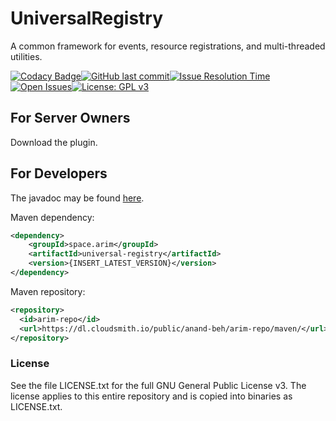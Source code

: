 # UniversalRegistry
A common framework for events, resource registrations, and multi-threaded utilities.

[![Codacy Badge](https://api.codacy.com/project/badge/Grade/d1a65a8a288a4851a0cb508882d9c852)](https://www.codacy.com/manual/A248/UniversalRegistry?utm_source=github.com&amp;utm_medium=referral&amp;utm_content=A248/UniversalRegistry&amp;utm_campaign=Badge_Grade)[![GitHub last commit](https://img.shields.io/github/last-commit/A248/UniversalRegistry.svg)](https://github.com/A248/UniversalRegistry/commits/master)[![Issue Resolution Time](http://isitmaintained.com/badge/resolution/A248/UniversalRegistry.svg)](http://isitmaintained.com/project/A248/UniversalRegistry "Average time to resolve an issue")[![Open Issues](http://isitmaintained.com/badge/open/A248/UniversalRegistry.svg)](http://isitmaintained.com/project/A248/UniversalRegistry "Percentage of issues still open")[![License: GPL v3](https://img.shields.io/badge/License-GPLv3-blue.svg)](https://www.gnu.org/licenses/gpl-3.0)

## For Server Owners ##

Download the plugin.

## For Developers ##

The javadoc may be found [here](https://git.arim.space/javadoc/UniversalRegistry).

Maven dependency:

```xml
<dependency>
	<groupId>space.arim</groupId>
	<artifactId>universal-registry</artifactId>
	<version>{INSERT_LATEST_VERSION}</version>
</dependency>
```

Maven repository:

``` xml
<repository>
  <id>arim-repo</id>
  <url>https://dl.cloudsmith.io/public/anand-beh/arim-repo/maven/</url>
</repository>
```

### License ###

See the file LICENSE.txt for the full GNU General Public License v3. The license applies to this entire repository and is copied into binaries as LICENSE.txt.
